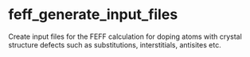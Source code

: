 # feff_generate_input_files
Create input files for the FEFF calculation for doping atoms with crystal structure defects such as substitutions, interstitials, antisites etc.
